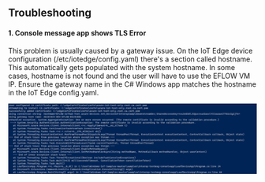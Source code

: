 ## Troubleshooting

#### 1. Console message app shows TLS Error ####
This problem is usually caused by a gateway issue. On the IoT Edge device configuration (/etc/iotedge/config.yaml) there's a section called hostname. This automatically gets populated with the system hostname. In some cases, hostname is not found and the user will have to use the EFLOW VM IP. Ensure the gateway name in the C# Windows app matches the hostname in the IoT Edge config.yaml. 

![TLS Error](./Images/TLS_Error.png)
